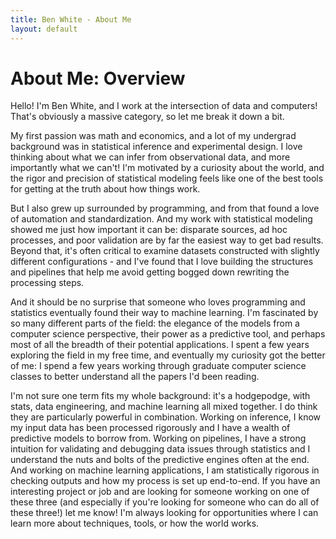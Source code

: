 ```yaml
---
title: Ben White - About Me
layout: default
---
```


# About Me: Overview

Hello! I'm Ben White, and I work at the intersection of data and computers! That's obviously a massive category, so let me break it down a bit.

My first passion was math and economics, and a lot of my undergrad background was in statistical inference and experimental design. I love thinking about what we can infer from observational data, and more importantly what we can't! I'm motivated by a curiosity about the world, and the rigor and precision of statistical modeling feels like one of the best tools for getting at the truth about how things work.

But I also grew up surrounded by programming, and from that found a love of automation and standardization. And my work with statistical modeling showed me just how important it can be: disparate sources, ad hoc processes, and poor validation are by far the easiest way to get bad results. Beyond that, it's often critical to examine datasets constructed with slightly different configurations - and I've found that I love building the structures and pipelines that help me avoid getting bogged down rewriting the processing steps.

And it should be no surprise that someone who loves programming and statistics eventually found their way to machine learning. I'm fascinated by so many different parts of the field: the elegance of the models from a computer science perspective, their power as a predictive tool, and perhaps most of all the breadth of their potential applications. I spent a few years exploring the field in my free time, and eventually my curiosity got the better of me: I spend a few years working through graduate computer science classes to better understand all the papers I'd been reading.

I'm not sure one term fits my whole background: it's a hodgepodge, with stats, data engineering, and machine learning all mixed together. I do think they are particularly powerful in combination. Working on inference, I know my input data has been processed rigorously and I have a wealth of predictive models to borrow from. Working on pipelines, I have a strong intuition for validating and debugging data issues through statistics and I understand the nuts and bolts of the predictive engines often at the end. And working on machine learning applications, I am statistically rigorous in checking outputs and how my process is set up end-to-end. If you have an interesting project or job and are looking for someone working on one of these three (and especially if you're looking for someone who can do all of these three!) let me know! I'm always looking for opportunities where I can learn more about techniques, tools, or how the world works.